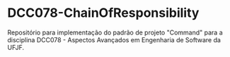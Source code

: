 # DCC078-ChainOfResponsibility
Repositório para implementação do padrão de projeto "Command" para a disciplina DCC078 - Aspectos Avançados em Engenharia de Software da UFJF.
